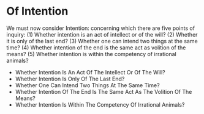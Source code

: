 # Of Intention

We must now consider Intention: concerning which there are five points of inquiry:
(1) Whether intention is an act of intellect or of the will?
(2) Whether it is only of the last end?
(3) Whether one can intend two things at the same time?
(4) Whether intention of the end is the same act as volition of the means?
(5) Whether intention is within the competency of irrational animals?

* Whether Intention Is An Act Of The Intellect Or Of The Will?
* Whether Intention Is Only Of The Last End?
* Whether One Can Intend Two Things At The Same Time?
* Whether Intention Of The End Is The Same Act As The Volition Of The Means?
* Whether Intention Is Within The Competency Of Irrational Animals?